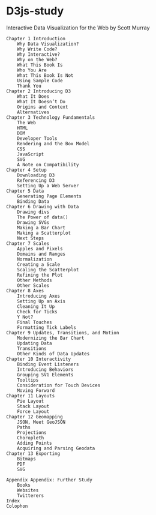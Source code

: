 # D3js-study

Interactive Data Visualization for the Web by Scott Murray

    Chapter 1 Introduction
        Why Data Visualization?
        Why Write Code?
        Why Interactive?
        Why on the Web?
        What This Book Is
        Who You Are
        What This Book Is Not
        Using Sample Code
        Thank You
    Chapter 2 Introducing D3
        What It Does
        What It Doesn’t Do
        Origins and Context
        Alternatives
    Chapter 3 Technology Fundamentals
        The Web
        HTML
        DOM
        Developer Tools
        Rendering and the Box Model
        CSS
        JavaScript
        SVG
        A Note on Compatibility
    Chapter 4 Setup
        Downloading D3
        Referencing D3
        Setting Up a Web Server
    Chapter 5 Data
        Generating Page Elements
        Binding Data
    Chapter 6 Drawing with Data
        Drawing divs
        The Power of data()
        Drawing SVGs
        Making a Bar Chart
        Making a Scatterplot
        Next Steps
    Chapter 7 Scales
        Apples and Pixels
        Domains and Ranges
        Normalization
        Creating a Scale
        Scaling the Scatterplot
        Refining the Plot
        Other Methods
        Other Scales
    Chapter 8 Axes
        Introducing Axes
        Setting Up an Axis
        Cleaning It Up
        Check for Ticks
        Y Not?
        Final Touches
        Formatting Tick Labels
    Chapter 9 Updates, Transitions, and Motion
        Modernizing the Bar Chart
        Updating Data
        Transitions
        Other Kinds of Data Updates
    Chapter 10 Interactivity
        Binding Event Listeners
        Introducing Behaviors
        Grouping SVG Elements
        Tooltips
        Consideration for Touch Devices
        Moving Forward
    Chapter 11 Layouts
        Pie Layout
        Stack Layout
        Force Layout
    Chapter 12 Geomapping
        JSON, Meet GeoJSON
        Paths
        Projections
        Choropleth
        Adding Points
        Acquiring and Parsing Geodata
    Chapter 13 Exporting
        Bitmaps
        PDF
        SVG

    Appendix Appendix: Further Study
        Books
        Websites
        Twitterers
    Index
    Colophon

